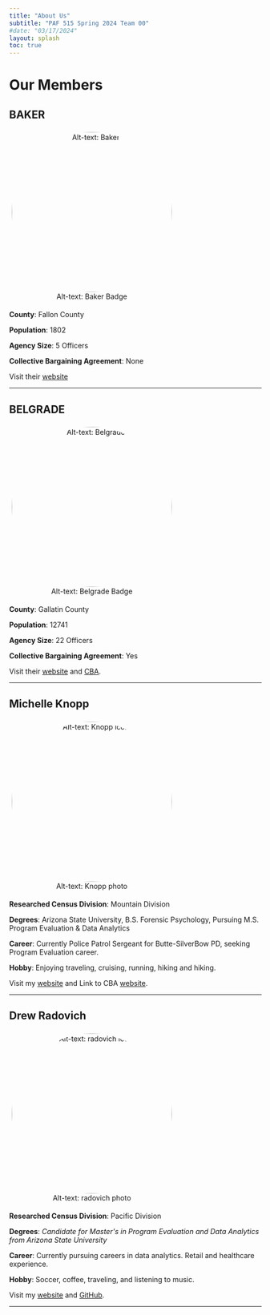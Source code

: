```yaml
---
title: "About Us"
subtitle: "PAF 515 Spring 2024 Team 00"
#date: "03/17/2024"
layout: splash
toc: true
---
```


<!--- CSS for Circles --->

<style>
img {  
width: 180px;  
height: 180px;
<!---height: auto;--->  
}  

img.rounded-corners {
  width: 320px;  
  height: 320px;
  border-radius: 50%;
}

figure {
  display: inline-block;
  text-align: center;
  margin: 5px; /* adjust as needed */
}

</style>

# Our Members

## BAKER

<figure>
<img src="https://https://montanapoliceagencyinsights.github.io/MPAID/docs/imgs/Baker.jpg"
alt="Alt-text: Baker" class = "rounded-corners" />
<figcaption aria-hidden="true">Alt-text: Baker Badge</figcaption>
</figure>

<br>

**County**: Fallon County

**Population**: 1802

**Agency Size**: 5 Officers

**Collective Bargaining Agreement**: None

Visit their [website](https://www.bakermontana.us/)

<hr>

## BELGRADE

<figure>
<img src="https://https://montanapoliceagencyinsights.github.io/MPAID/docs/imgs/Belgrade.jpg"
alt="Alt-text: Belgrade" class = "rounded-corners" />
<figcaption aria-hidden="true">Alt-text: Belgrade Badge</figcaption>
</figure>

<br>

**County**: Gallatin County

**Population**: 12741

**Agency Size**: 22 Officers

**Collective Bargaining Agreement**: Yes

Visit their [website](https://www.belgrademt.gov/158/Police) and [CBA](https://www.belgrademt.gov/DocumentCenter/View/2807/BPOA-Collective-Bargaining-Agreement-FY26-FY28?bidId=).

<hr>



## Michelle Knopp

<figure>
<img src="https://watts-college.github.io/project-paf-515-2025s-team-04/docs/imgs/knopp_photo.JPG"
alt="Alt-text: Knopp icon" class = "rounded-corners" />
<figcaption aria-hidden="true">Alt-text: Knopp photo</figcaption>
</figure>

<br>

**Researched Census Division**: Mountain Division

**Degrees**: Arizona State University, B.S. Forensic Psychology, Pursuing M.S. Program Evaluation & Data Analytics

**Career**: Currently Police Patrol Sergeant for Butte-SilverBow PD, seeking Program Evaluation career.

**Hobby**: Enjoying traveling, cruising, running, hiking and hiking.

Visit my [website](https://michelleann117.github.io/jekyll/) and Link to CBA [website](https://github.com/MichelleAnn117).

<hr>

## Drew Radovich

<figure>
<img src="https://watts-college.github.io/project-paf-515-2025s-team-04/docs/imgs/radovich_photo.jpg"
alt="Alt-text: radovich icon" class = "rounded-corners" />
<figcaption aria-hidden="true">Alt-text: radovich photo</figcaption>
</figure>

<br>

**Researched Census Division**: Pacific Division

**Degrees**: <i> Candidate for Master's in Program Evaluation and Data Analytics from Arizona State University </i>

**Career**: Currently pursuing careers in data analytics. Retail and healthcare experience.

**Hobby**: Soccer, coffee, traveling, and listening to music.

Visit my [website](https://drewradovich.github.io/) and [GitHub](https://github.com/drewradovich).

<hr>


